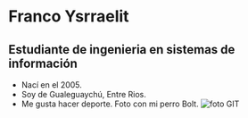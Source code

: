 # Franco Ysrraelit
## Estudiante de ingenieria en sistemas de información
- Nací en el 2005.
- Soy de Gualeguaychú, Entre Rios.
- Me gusta hacer deporte.
  Foto con mi perro Bolt.
![foto GIT](https://github.com/pdepviernestm/2024-presentacion-FrancoYsrraelit/assets/164574861/c9150d12-93f7-4737-9781-6ed7be736ea2)


